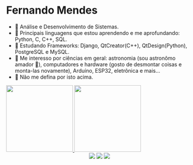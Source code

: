 # Fernando Mendes


- 🔭 Análise e Desenvolvimento de Sistemas.
- 🌱 Principais linguagens que estou aprendendo e me aprofundando: Python, C, C++, SQL.
- 🤔 Estudando Frameworks: Django, QtCreator(C++), QtDesign(Python), PostgreSQL e MySQL.
- 💬 Me interesso por ciências em geral: astronomia (sou astronômo amador 🔭), computadores e hardware (gosto de desmontar coisas e monta-las novamente), Arduíno, ESP32, eletrônica e mais...
- :no_entry_sign: Não me defina por isto acima.


<div>
<a href="https://github.com/Fat83dotcom">
<img height="180em" src="[https://github-readme-stats.vercel.app/api?username=Fat83dotcom]"/>
<img height="180em" src="https://github-readme-stats.vercel.app/api?username=Fat83dotcom&show_icons=true&theme=dracula&include_all_commits=true&count_private=true"/>
</div>

<div style="display: flex; justify-content: center; align-content: center;">
  <div> 
  <a href="https://www.instagram.com/mendes1901/" target="_blank"><img src="https://img.shields.io/badge/-Instagram-%23E4405F?style=for-the-badge&logo=instagram&logoColor=white" target="_blank"></a>
  <a href = "mailto:fernando.quimic@gmail.com"><img src="https://img.shields.io/badge/-Gmail-%23333?style=for-the-badge&logo=gmail&logoColor=white" target="_blank"></a>
  <a href="https://www.linkedin.com/in/fernando-mendes-492805221/" target="_blank"><img src="https://img.shields.io/badge/-LinkedIn-%230077B5?style=for-the-badge&logo=linkedin&logoColor=white" target="_blank"></a> 
 
  </div>
</div>
